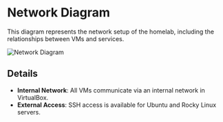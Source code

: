 # Network Diagram

This diagram represents the network setup of the homelab, including the relationships between VMs and services.

![Network Diagram](path-to-your-diagram.png)

## Details
- **Internal Network**: All VMs communicate via an internal network in VirtualBox.
- **External Access**: SSH access is available for Ubuntu and Rocky Linux servers.
